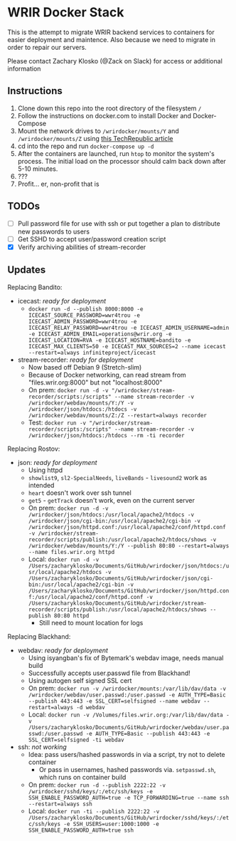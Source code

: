 # WRIR Docker Stack

This is the attempt to migrate WRIR backend services to containers for easier deployment and maintence. Also because we need to migrate in order to repair our servers.

Please contact Zachary Klosko (@Zack on Slack) for access or additional information

## Instructions

1. Clone down this repo into the root directory of the filesystem `/`
2. Follow the instructions on docker.com to install Docker and Docker-Compose
3. Mount the network drives to `/wrirdocker/mounts/Y` and `/wrirdocker/mounts/Z` using [this TechRepublic article](https://www.techrepublic.com/article/how-to-permanently-mount-a-windows-share-on-linux/)
4. cd into the repo and run `docker-compose up -d`
5. After the containers are launched, run `htop` to monitor the system's process. The initial load on the processor should calm back down after 5-10 minutes.
6. ???
7. Profit... er, non-profit that is

## TODOs

- [ ] Pull password file for use with ssh or put together a plan to distribute new passwords to users
- [ ] Get SSHD to accept user/password creation script
- [x] Verify archiving abilities of stream-recorder

## Updates

Replacing Bandito:

- icecast: *ready for deployment*
  - `docker run -d --publish 8000:8000 -e ICECAST_SOURCE_PASSWORD=wwr4trou -e ICECAST_ADMIN_PASSWORD=wwr4trou -e ICECAST_RELAY_PASSWORD=wwr4trou -e ICECAST_ADMIN_USERNAME=admin -e ICECAST_ADMIN_EMAIL=operations@wrir.org -e ICECAST_LOCATION=RVA -e ICECAST_HOSTNAME=bandito -e ICECAST_MAX_CLIENTS=50 -e ICECAST_MAX_SOURCES=2 --name icecast --restart=always infiniteproject/icecast`
- stream-recorder: *ready for deployment*
  - Now based off Debian 9 (Stretch-slim)
  - Because of Docker networking, can read stream from "files.wrir.org:8000" but not "localhost:8000"
  - On prem: `docker run -d -v "/wrirdocker/stream-recorder/scripts:/scripts" --name stream-recorder -v /wrirdocker/webdav/mounts/Y:/Y -v /wrirdocker/json/htdocs:/htdocs -v /wrirdocker/webdav/mounts/Z:/Z --restart=always recorder`
  - Test: `docker run -v "/wrirdocker/stream-recorder/scripts:/scripts" --name stream-recorder -v /wrirdocker/json/htdocs:/htdocs --rm -ti recorder`

Replacing Rostov:

- json: *ready for deployment*
  - Using httpd
  - `showlist9`, `sl2-SpecialNeeds`, `liveBands` - `livesound2` work as intended
  - `heart` doesn't work over ssh tunnel
  - `get5` - `getTrack` doesn't work, even on the current server
  - On prem: `docker run -d -v /wrirdocker/json/htdocs:/usr/local/apache2/htdocs -v /wrirdocker/json/cgi-bin:/usr/local/apache2/cgi-bin -v /wrirdocker/json/httpd.conf:/usr/local/apache2/conf/httpd.conf -v /wrirdocker/stream-recorder/scripts/publish:/usr/local/apache2/htdocs/shows -v /wrirdocker/webdav/mounts/Y:/Y --publish 80:80 --restart=always --name files.wrir.org httpd`
  - Local: `docker run -d -v /Users/zacharyklosko/Documents/GitHub/wrirdocker/json/htdocs:/usr/local/apache2/htdocs -v /Users/zacharyklosko/Documents/GitHub/wrirdocker/json/cgi-bin:/usr/local/apache2/cgi-bin -v /Users/zacharyklosko/Documents/GitHub/wrirdocker/json/httpd.conf:/usr/local/apache2/conf/httpd.conf -v /Users/zacharyklosko/Documents/GitHub/wrirdocker/stream-recorder/scripts/publish:/usr/local/apache2/htdocs/shows --publish 80:80 httpd`
    - Still need to mount location for logs

Replacing Blackhand:

- webdav: *ready for deployment*
  - Using isyangban's fix of Bytemark's webdav image, needs manual build
  - Successfully accepts user.passwd file from Blackhand!
  - Using autogen self signed SSL cert
  - On prem: `docker run -v /wrirdocker/mounts:/var/lib/dav/data -v /wrirdocker/webdav/user.passwd:/user.passwd -e AUTH_TYPE=Basic --publish 443:443 -e SSL_CERT=selfsigned --name webdav --restart=always -d webdav`
  - Local: `docker run -v /Volumes/files.wrir.org:/var/lib/dav/data -v /Users/zacharyklosko/Documents/GitHub/wrirdocker/webdav/user.passwd:/user.passwd -e AUTH_TYPE=Basic --publish 443:443 -e SSL_CERT=selfsigned -ti webdav`
- ssh: *not working*
  - Idea: pass users/hashed passwords in via a script, try not to delete container
    - Or pass in usernames, hashed passwords via. `setpasswd.sh`, which runs on container build
  - On prem: `docker run -d --publish 2222:22 -v /wrirdocker/sshd/keys/:/etc/ssh/keys -e SSH_ENABLE_PASSWORD_AUTH=true -e TCP_FORWARDING=true --name ssh --restart=always ssh`
  - Local: `docker run -ti --publish 2222:22 -v /Users/zacharyklosko/Documents/GitHub/wrirdocker/sshd/keys/:/etc/ssh/keys -e SSH_USERS=user:1000:1000 -e SSH_ENABLE_PASSWORD_AUTH=true ssh`